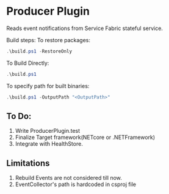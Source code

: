 # Producer Plugin
  Reads event notifications from Service Fabric stateful service.


Build steps:
To restore packages:
``` powershell
.\build.ps1 -RestoreOnly
```

To Build Directly:
``` powershell
.\build.ps1
```

To specify path for built binaries:
``` powershell
.\build.ps1 -OutputPath "<OutputPath>"
```

## To Do:
1. Write ProducerPlugin.test
2. Finalize Target framework(NETcore or .NETFramework)
3. Integrate with HealthStore.

## Limitations
1. Rebuild Events are not considered till now.
2. EventCollector's path is hardcoded in csproj file

